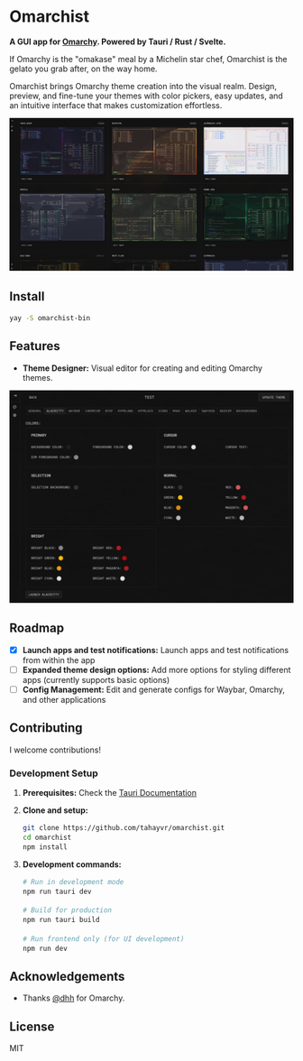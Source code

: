 # Omarchist

**A GUI app for [Omarchy](https://omarchy.org). Powered by Tauri / Rust / Svelte.**

If Omarchy is the "omakase" meal by a Michelin star chef, Omarchist is the gelato you grab after, on the way home.

Omarchist brings Omarchy theme creation into the visual realm. Design, preview, and fine-tune your themes with color pickers, easy updates, and an intuitive interface that makes customization effortless.

<img src="assets/omarchist-screenshot.png" alt="Omarchist Themes" width="800">

## Install

```bash
yay -S omarchist-bin
```

## Features

- **Theme Designer:** Visual editor for creating and editing Omarchy themes.

<img src="assets/omarchist-screenshot-2.png" alt="Omarchist Theme Designer" width="800">

## Roadmap

- [x] **Launch apps and test notifications:** Launch apps and test notifications from within the app
- [ ] **Expanded theme design options:** Add more options for styling different apps (currently supports basic options)
- [ ] **Config Management:** Edit and generate configs for Waybar, Omarchy, and other applications

## Contributing

I welcome contributions!

### Development Setup

1. **Prerequisites:**
   Check the [Tauri Documentation](https://v2.tauri.app/start/prerequisites/)

2. **Clone and setup:**

   ```bash
   git clone https://github.com/tahayvr/omarchist.git
   cd omarchist
   npm install
   ```

3. **Development commands:**

   ```bash
   # Run in development mode
   npm run tauri dev

   # Build for production
   npm run tauri build

   # Run frontend only (for UI development)
   npm run dev
   ```

## Acknowledgements

- Thanks [@dhh](https://github.com/dhh) for Omarchy.

## License

MIT
